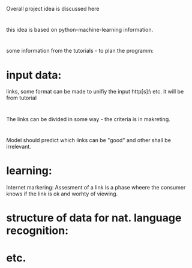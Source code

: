 Overall project idea is discussed here
#
this idea is based on python-machine-learning information.
#
some information from the tutorials - to plan the programm:
# input data:
links, some format can be made to unifiy the input http[s]:\\ etc. it will be from tutorial
#
The links can be divided in some way - the criteria is in makreting.
#
Model should predict which links can be "good" and other shall be irrelevant.
# learning:
Internet markering: Assesment of a link is a phase wheere the consumer knows if the link is ok and worhty of viewing. 
# structure of data for nat. language recognition:
# etc.
